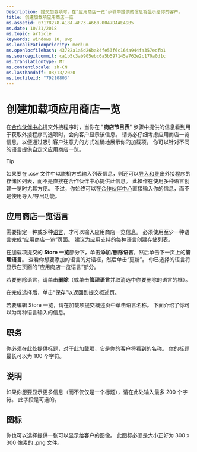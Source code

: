 ```yaml
---
Description: 提交加载项时，在“应用商店一览”步骤中提供的信息将显示给你的客户。
title: 创建加载项应用商店一览
ms.assetid: 07178278-A18A-4F73-A660-0047DAAE49B5
ms.date: 10/31/2018
ms.topic: article
keywords: windows 10, uwp
ms.localizationpriority: medium
ms.openlocfilehash: 43782a1a5d26ba84fe53f6c164a944fa357edfb1
ms.sourcegitcommit: ca1b5c3ab905ebc6a5b597145a762e2c170a0d1c
ms.translationtype: MT
ms.contentlocale: zh-CN
ms.lasthandoff: 03/13/2020
ms.locfileid: "79210803"
---
```

# <a name="create-add-on-store-listings"></a>创建加载项应用商店一览

在[合作伙伴中心](https://partner.microsoft.com/dashboard)提交外接程序时，当你在 "**商店节目表**" 步骤中提供的信息看到用于获取外接程序的选项时，会向客户显示该信息。 请务必仔细考虑应用商店一览信息，以便通过吸引客户注意力的方式准确地展示你的加载项。 你可以针对不同的语言提供自定义应用商店一览。

> [!TIP]
> 如果要在 .csv 文件中以脱机方式输入列表信息，则还可以[导入和导出](import-and-export-store-listings.md)外接程序的存储区列表，而不是直接在合作伙伴中心提供此信息。 此操作在使用多种语言创建一览时尤其方便。 不过，你始终可以在[合作伙伴中心](https://partner.microsoft.com/dashboard)直接输入你的信息，而不是使用导入/导出功能。


## <a name="store-listing-languages"></a>应用商店一览语言

需要指定一种或多种[语言](supported-languages.md)，才可以输入应用商店一览信息。 必须使用至少一种语言完成“应用商店一览”页面。 建议为应用支持的每种语言创建存储列表。

在加载项提交的 **Store 一览**部分下，单击**添加/删除语言**，然后单击下一页上的**管理语言**。 查看你想要添加的语言的对话框，然后单击“更新”。 你已选择的语言将显示在页面的“应用商店一览语言”部分。

若要删除语言，请单击**删除**（或单击**管理语言**并取消选中你要删除的语言的框）。 

在完成选择后，单击“保存”以返回到提交概述页。

若要编辑 Store 一览，请在加载项提交概述页中单击语言名称。 下面介绍了你可以为每种语言输入的信息。

## <a name="title"></a>职务

你必须在此处提供标题，对于此加载项，它是你的客户将看到的名称。 你的标题最长可以为 100 个字符。

## <a name="description"></a>说明

如果你想要显示更多信息（而不仅仅是一个标题），请在此处输入最多 200 个字符。 此字段是可选的。

## <a name="icon"></a>图标

你也可以选择提供一张可以显示给客户的图像。 此图标必须是大小正好为 300 x 300 像素的 .png 文件。

 

 




